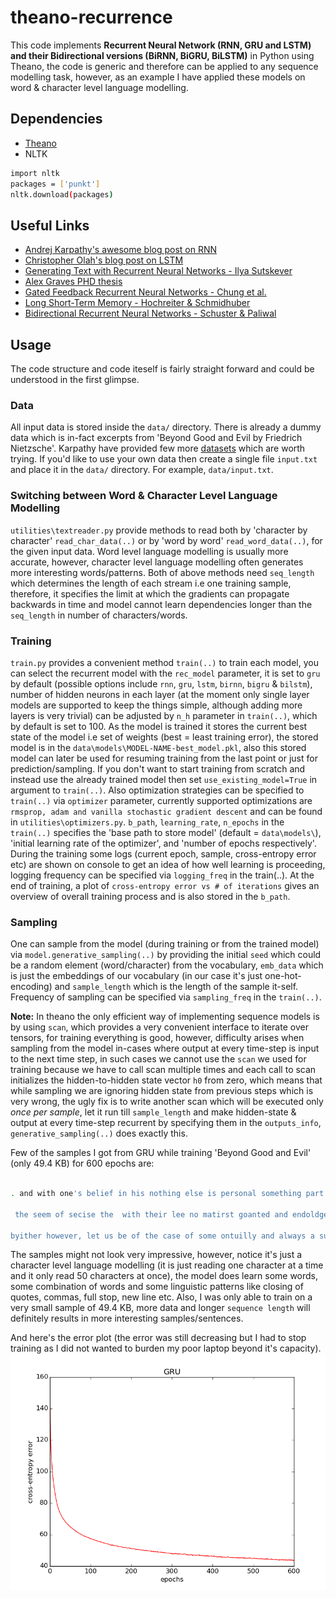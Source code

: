 # theano-recurrence

This code implements **Recurrent Neural Network (RNN, GRU and LSTM) and their Bidirectional versions (BiRNN, BiGRU, BiLSTM)** in Python using Theano, the code is generic and therefore can be applied to any sequence modelling task, however, as an example I have applied these models on word & character level language modelling.

## Dependencies
* [Theano](http://deeplearning.net/software/theano/)
* NLTK

```bash
import nltk
packages = ['punkt']
nltk.download(packages)
```

## Useful Links

* [Andrej Karpathy's awesome blog post on RNN](http://karpathy.github.io/2015/05/21/rnn-effectiveness)
* [Christopher Olah's blog post on LSTM](http://colah.github.io/posts/2015-08-Understanding-LSTMs)
* [Generating Text with Recurrent Neural Networks - Ilya Sutskever](http://www.cs.utoronto.ca/~ilya/pubs/2011/LANG-RNN.pdf)
* [Alex Graves PHD thesis](http://www.cs.toronto.edu/~graves/phd.pdf)
* [Gated Feedback Recurrent Neural Networks - Chung et al.](http://arxiv.org/pdf/1502.02367v4.pdf)
* [Long Short-Term Memory - Hochreiter & Schmidhuber](http://deeplearning.cs.cmu.edu/pdfs/Hochreiter97_lstm.pdf)
* [Bidirectional Recurrent Neural Networks - Schuster & Paliwal](http://www.di.ufpe.br/~fnj/RNA/bibliografia/BRNN.pdf)

## Usage
The code structure and code iteself is fairly straight forward and could be understood in the first glimpse.

### Data
All input data is stored inside the `data/` directory. There is already a dummy data which is in-fact excerpts from 'Beyond Good and Evil by Friedrich Nietzsche'. Karpathy have provided few more [datasets](http://cs.stanford.edu/people/karpathy/char-rnn/) which are worth trying.
If you'd like to use your own data then create a single file `input.txt` and place it in the `data/` directory. For example, `data/input.txt`.


### Switching between Word & Character Level Language Modelling
`utilities\textreader.py` provide methods to read both by 'character by character' `read_char_data(..)` or by 'word by word' `read_word_data(..)`, for the given input data. Word level language modelling is usually more accurate, however, character level language modelling often generates more interesting words/patterns. Both of above methods need `seq_length` which determines the length of each stream i.e one training sample, therefore, it specifies the limit at which the gradients can propagate backwards in time and model cannot learn dependencies longer than the `seq_length` in number of characters/words. 


### Training
`train.py` provides a convenient method `train(..)` to train each model, you can select the recurrent model with the `rec_model` parameter, it is set to `gru` by default (possible options include `rnn`, `gru`, `lstm`, `birnn`, `bigru` & `bilstm`), number of hidden neurons in each layer (at the moment only single layer models are supported to keep the things simple, although adding more layers is very trivial) can be adjusted by `n_h` parameter in `train(..)`, which by default is set to 100. As the model is trained it stores the current best state of the model i.e set of weights (best = least training error), the stored model is in the `data\models\MODEL-NAME-best_model.pkl`, also this stored model can later be used for resuming training from the last point or just for prediction/sampling. If you don't want to start training from scratch and instead use the already trained model then set `use_existing_model=True` in argument to `train(..)`. 
Also optimization strategies can be specified to `train(..)` via `optimizer` parameter, currently supported optimizations are `rmsprop, adam and vanilla stochastic gradient descent` and can be found in `utilities\optimizers.py`.
`b_path`, `learning_rate`, `n_epochs` in the `train(..)` specifies the 'base path to store model' (default = `data\models\`), 'initial learning rate of the optimizer', and 'number of epochs respectively'.
During the training some logs (current epoch, sample, cross-entropy error etc) are shown on console to get an idea of how well learning is proceeding, logging frequency can be specified via `logging_freq` in the train(..).
At the end of training, a plot of `cross-entropy error vs # of iterations` gives an overview of overall training process and is also stored in the `b_path`.

### Sampling
One can sample from the model (during training or from the trained model) via `model.generative_sampling(..)` by providing the initial `seed` which could be a random element (word/character) from the vocabulary, `emb_data` which is just the embeddings of our vocabulary (in our case it's just one-hot-encoding) and `sample_length` which is the length of the sample it-self. Frequency of sampling can be specified via `sampling_freq` in the `train(..)`.

**Note:** In theano the only efficient way of implementing sequence models is by using `scan`, which provides a very convenient interface to iterate over tensors, for training everything is good, however, difficulty arises when sampling from the model in-cases where output at every time-step is input to the next time step, in such cases we cannot use the `scan` we used for training because we have to call scan multiple times and each call to scan initializes the hidden-to-hidden state vector `h0` from zero, which means that while sampling we are ignoring hidden state from previous steps which is very wrong, the ugly fix is to write another scan which will be executed only *once per sample*, let it run till `sample_length` and make hidden-state & output at every time-step recurrent by specifying them in the `outputs_info`, `generative_sampling(..)` does exactly this.

Few of the samples I got from GRU while training 'Beyond Good and Evil' (only 49.4 KB) for 600 epochs are:

```bash

. and with one's belief in his nothing else is personal something part of yourself--the secont cause and eton end minists in the heart of the sensation of the condition of same will there and to be an

 the seem of secise the  with their lee no matirst goanted and endoldge, one causa proud of have origin of a desister instinct of the superous not is precisely the hearsed the houmst and endon and ear e dlig is me the sone

byither however, let us be of the case of some ontuilly and always a suire, the sain, the entire and wosless in all seriousnel to be out imperpopsysible that it is unveittendes a

```

The samples might not look very impressive, however, notice it's just a character level language modelling (it is just reading one character at a time and it only read 50 characters at once), the model does learn some words, some combination of words and some linguistic patterns like closing of quotes, commas, full stop, new line etc. Also, I was only able to train on a very small sample of 49.4 KB, more data and longer `sequence length` will definitely results in more interesting samples/sentences.

And here's the error plot (the error was still decreasing but I had to stop training as I did not wanted to burden my poor laptop beyond it's capacity).
![GRU Error Plot](/data/models/gru-error-plot.png?raw=true)

